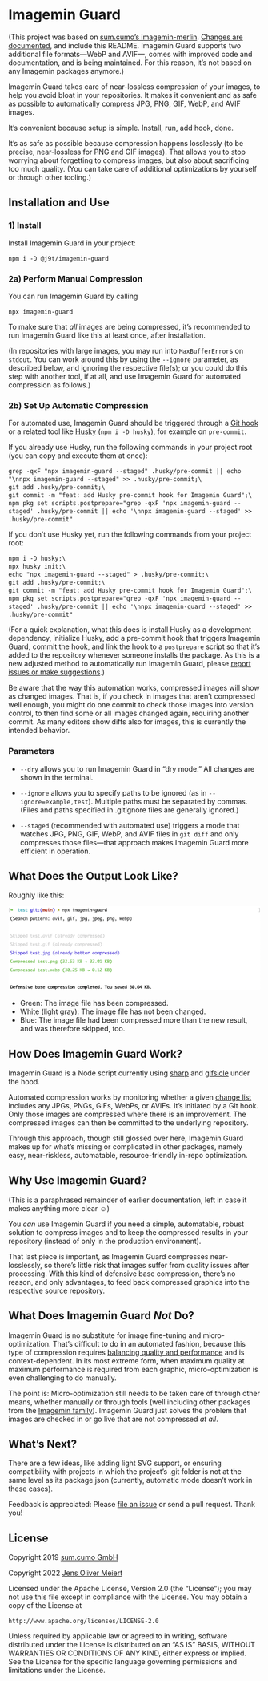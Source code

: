 # Imagemin Guard

(This project was based on [sum.cumo’s imagemin-merlin](https://github.com/sumcumo/imagemin-merlin). [Changes are documented](https://github.com/sumcumo/imagemin-merlin/compare/master...j9t:master), and include this README. Imagemin Guard supports two additional file formats—WebP and AVIF—, comes with improved code and documentation, and is being maintained. For this reason, it’s not based on any Imagemin packages anymore.)

Imagemin Guard takes care of near-lossless compression of your images, to help you avoid bloat in your repositories. It makes it convenient and as safe as possible to automatically compress JPG, PNG, GIF, WebP, and AVIF images.

It’s convenient because setup is simple. Install, run, add hook, done.

It’s as safe as possible because compression happens losslessly (to be precise, near-lossless for PNG and GIF images). That allows you to stop worrying about forgetting to compress images, but also about sacrificing too much quality. (You can take care of additional optimizations by yourself or through other tooling.)

## Installation and Use

### 1) Install

Install Imagemin Guard in your project:

```console
npm i -D @j9t/imagemin-guard
```

### 2a) Perform Manual Compression

You can run Imagemin Guard by calling

```console
npx imagemin-guard
```

To make sure that _all_ images are being compressed, it’s recommended to run Imagemin Guard like this at least once, after installation.

(In repositories with large images, you may run into `MaxBufferError`s on `stdout`. You can work around this by using the `--ignore` parameter, as described below, and ignoring the respective file(s); or you could do this step with another tool, if at all, and use Imagemin Guard for automated compression as follows.)

### 2b) Set Up Automatic Compression

For automated use, Imagemin Guard should be triggered through a [Git hook](https://git-scm.com/book/en/v2/Customizing-Git-Git-Hooks) or a related tool like [Husky](https://github.com/typicode/husky) (`npm i -D husky`), for example on `pre-commit`.

If you already use Husky, run the following commands in your project root (you can copy and execute them at once):

```console
grep -qxF "npx imagemin-guard --staged" .husky/pre-commit || echo "\nnpx imagemin-guard --staged" >> .husky/pre-commit;\
git add .husky/pre-commit;\
git commit -m "feat: add Husky pre-commit hook for Imagemin Guard";\
npm pkg set scripts.postprepare="grep -qxF 'npx imagemin-guard --staged' .husky/pre-commit || echo '\nnpx imagemin-guard --staged' >> .husky/pre-commit"
```

If you don’t use Husky yet, run the following commands from your project root:

```console
npm i -D husky;\
npx husky init;\
echo "npx imagemin-guard --staged" > .husky/pre-commit;\
git add .husky/pre-commit;\
git commit -m "feat: add Husky pre-commit hook for Imagemin Guard";\
npm pkg set scripts.postprepare="grep -qxF 'npx imagemin-guard --staged' .husky/pre-commit || echo '\nnpx imagemin-guard --staged' >> .husky/pre-commit"
```

(For a quick explanation, what this does is install Husky as a development dependency, initialize Husky, add a pre-commit hook that triggers Imagemin Guard, commit the hook, and link the hook to a `postprepare` script so that it’s added to the repository whenever someone installs the package. As this is a new adjusted method to automatically run Imagemin Guard, please [report issues or make suggestions](https://github.com/j9t/imagemin-guard/issues/new).)

Be aware that the way this automation works, compressed images will show as changed images. That is, if you check in images that aren’t compressed well enough, you might do one commit to check those images into version control, to then find some or all images changed again, requiring another commit. As many editors show diffs also for images, this is currently the intended behavior.

### Parameters

* `--dry` allows you to run Imagemin Guard in “dry mode.” All changes are shown in the terminal.

* `--ignore` allows you to specify paths to be ignored (as in `--ignore=example,test`). Multiple paths must be separated by commas. (Files and paths specified in .gitignore files are generally ignored.)

* `--staged` (recommended with automated use) triggers a mode that watches JPG, PNG, GIF, WebP, and AVIF files in `git diff` and only compresses those files—that approach makes Imagemin Guard more efficient in operation.

## What Does the Output Look Like?

Roughly like this:

![Screenshot of Imagemin Guard in operation.](https://raw.githubusercontent.com/j9t/imagemin-guard/master/media/output.png)

* Green: The image file has been compressed.
* White (light gray): The image file has not been changed.
* Blue: The image file had been compressed more than the new result, and was therefore skipped, too.

## How Does Imagemin Guard Work?

Imagemin Guard is a Node script currently using [sharp](https://www.npmjs.com/package/sharp) and [gifsicle](https://www.npmjs.com/package/gifsicle) under the hood.

Automated compression works by monitoring whether a given [change list](https://webglossary.info/terms/change-list/) includes any JPGs, PNGs, GIFs, WebPs, or AVIFs. It’s initiated by a Git hook. Only those images are compressed where there is an improvement. The compressed images can then be committed to the underlying repository.

Through this approach, though still glossed over here, Imagemin Guard makes up for what’s missing or complicated in other packages, namely easy, near-riskless, automatable, resource-friendly in-repo optimization.

## Why Use Imagemin Guard?

(This is a paraphrased remainder of earlier documentation, left in case it makes anything more clear ☺️)

You _can_ use Imagemin Guard if you need a simple, automatable, robust solution to compress images and to keep the compressed results in your repository (instead of only in the production environment).

That last piece is important, as Imagemin Guard compresses near-losslessly, so there’s little risk that images suffer from quality issues after processing. With this kind of defensive base compression, there’s no reason, and only advantages, to feed back compressed graphics into the respective source repository.

## What Does Imagemin Guard _Not_ Do?

Imagemin Guard is no substitute for image fine-tuning and micro-optimization. That’s difficult to do in an automated fashion, because this type of compression requires [balancing quality and performance](https://meiert.com/en/blog/understanding-image-compression/) and is context-dependent. In its most extreme form, when maximum quality at maximum performance is required from each graphic, micro-optimization is even challenging to do manually.

The point is: Micro-optimization still needs to be taken care of through other means, whether manually or through tools (well including other packages from the [Imagemin family](https://github.com/imagemin)). Imagemin Guard just solves the problem that images are checked in or go live that are not compressed _at all_.

## What’s Next?

There are a few ideas, like adding light SVG support, or ensuring compatibility with projects in which the project’s .git folder is not at the same level as its package.json (currently, automatic mode doesn’t work in these cases).

Feedback is appreciated: Please [file an issue](https://github.com/j9t/imagemin-guard/issues/new) or send a pull request. Thank you!

## License

Copyright 2019 [sum.cumo GmbH](https://web.archive.org/web/20191208211414/https://www.sumcumo.com/)

Copyright 2022 [Jens Oliver Meiert](https://meiert.com/en/)

Licensed under the Apache License, Version 2.0 (the “License”); you may not use this file except in compliance with the License. You may obtain a copy of the License at

    http://www.apache.org/licenses/LICENSE-2.0

Unless required by applicable law or agreed to in writing, software distributed under the License is distributed on an “AS IS” BASIS, WITHOUT WARRANTIES OR CONDITIONS OF ANY KIND, either express or implied. See the License for the specific language governing permissions and limitations under the License.